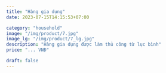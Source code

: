 ```yaml
---
title: "Hàng gia dụng"
date: 2023-07-15T14:15:53+07:00

category: "household" 
image: "/img/product/7.jpg"
image_lg: "/img/product/7_lg.jpg"
description: "Hàng gia dụng được làm thủ công từ lục bình"
price: "... VNĐ"

draft: false
---
```

